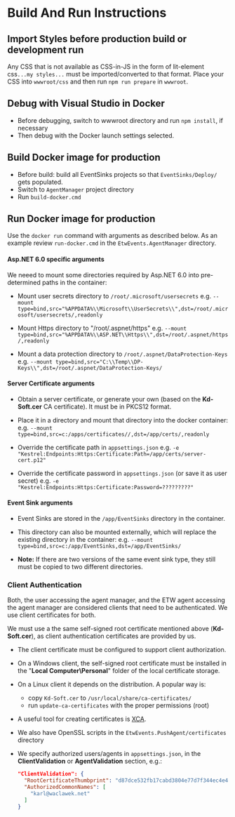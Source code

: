# Build And Run Instructions

## Import Styles before production build or development run

Any CSS that is not available as CSS-in-JS in the form of lit-element css`...my styles...` must
be imported/converted to that format. Place your CSS into `wwwroot/css` and then run `npm run prepare` in `wwwroot`.

## Debug with Visual Studio in Docker

- Before debugging, switch to wwwroot directory and run `npm install`, if necessary
- Then debug with the Docker launch settings selected.

## Build Docker image for production

- Before build: build all EventSinks projects so that `EventSinks/Deploy/` gets populated.
- Switch to `AgentManager` project directory
- Run `build-docker.cmd`

## Run Docker image for production

Use the `docker run` command with arguments as described below. As an example review `run-docker.cmd` in the `EtwEvents.AgentManager` directory.

#### Asp.NET 6.0 specific arguments

We neeed to mount some directories required by Asp.NET 6.0 into pre-determined paths in the container:

- Mount user secrets directory to `/root/.microsoft/usersecrets`
  e.g. `--mount type=bind,src="%APPDATA%\\Microsoft\\UserSecrets\\",dst=/root/.microsoft/usersecrets/,readonly`

- Mount Https directory to "/root/.aspnet/https"
  e.g. `--mount type=bind,src="%APPDATA%\\ASP.NET\\Https\\",dst=/root/.aspnet/https/,readonly`

- Mount a data protection directory to `/root/.aspnet/DataProtection-Keys`
  e.g. `--mount type=bind,src="C:\\Temp\\DP-Keys\\",dst=/root/.aspnet/DataProtection-Keys/`

#### Server Certificate arguments

- Obtain  a server certificate, or generate your own (based on the **Kd-Soft.cer** CA certificate). It must be in PKCS12 format.

- Place it in a directory and mount that directory into the docker container:
   e.g. `--mount type=bind,src=c:/apps/certificates//,dst=/app/certs/,readonly`

- Override the certificate path in `appsettings.json`
  e.g. `-e "Kestrel:Endpoints:Https:Certificate:Path=/app/certs/server-cert.p12"`

- Override the certificate password in `appsettings.json` (or save it as user secret)
  e.g. `-e "Kestrel:Endpoints:Https:Certificate:Password=?????????"`

#### Event Sink arguments

- Event Sinks are stored in the `/app/EventSinks` directory in the container.

- This directory can also be mounted externally, which will replace the existing directory in the container:
  e.g. `--mount type=bind,src=c:/app/EventSinks,dst=/app/EventSinks/`

- **Note:** If there are two versions of the same event sink type, they still must be copied to two different directories.

### Client Authentication

Both, the user accessing the agent manager, and the ETW agent accessing the agent manager are considered clients that need to be authenticated. We use client certificates for both.

We must use a the same self-signed root certificate mentioned above (**Kd-Soft.cer**), as client authentication certificates are provided by us. 

- The client certificate must be configured to support client authorization.

- On a Windows client, the self-signed root certificate must be installed in the "**Local Computer\Personal**" folder of the local certificate storage.

- On a Linux client it depends on the distribution. A popular way is:
  
  - copy `Kd-Soft.cer` to `/usr/local/share/ca-certificates/`
  - run `update-ca-certificates` with the proper permissions (root)

- A useful tool for creating certificates is [XCA](https://www.hohnstaedt.de/xca/).

- We also have OpenSSL scripts in the `EtwEvents.PushAgent/certificates` directory

- We specify authorized users/agents in `appsettings.json`, in the **ClientValidation** or **AgentValidation** section, e.g.:
  
  ```json
  "ClientValidation": {
    "RootCertificateThumbprint": "d87dce532fb17cabd3804e77d7f344ec4e49c80f",
    "AuthorizedCommonNames": [
      "karl@waclawek.net"
    ]
  }
  ```

